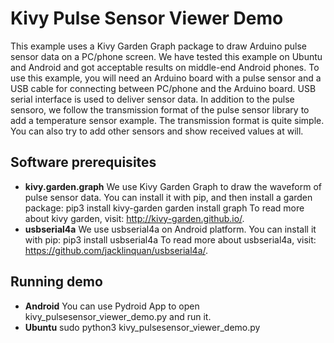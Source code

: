 # Kivy Pulse Sensor Viewer Demo
This example uses a Kivy Garden Graph package to draw Arduino pulse sensor data on a PC/phone screen. We have tested this example on Ubuntu and Android and got acceptable results on middle-end Android phones. To use this example, you will need an Arduino board with a pulse sensor and a USB cable for connecting between PC/phone and the Arduino board. USB serial interface is used to deliver sensor data. In addition to the pulse sensoro, we follow the transmission format of the pulse sensor library to add a temperature sensor example. The transmission format is quite simple. You can also try to add other sensors and show received values at will.
## Software prerequisites
- **kivy.garden.graph**
We use Kivy Garden Graph to draw the waveform of pulse sensor data.
You can install it with pip, and then install a garden package:
pip3 install kivy-garden
garden install graph
To read more about kivy garden, visit: http://kivy-garden.github.io/.
- **usbserial4a**
We use usbserial4a on Android platform. You can install it with pip:
pip3 install usbserial4a
To read more about usbserial4a, visit: https://github.com/jacklinquan/usbserial4a/.

## Running demo
- **Android**
You can use Pydroid App to open kivy_pulsesensor_viewer_demo.py and run it.
- **Ubuntu**
sudo python3 kivy_pulsesensor_viewer_demo.py

